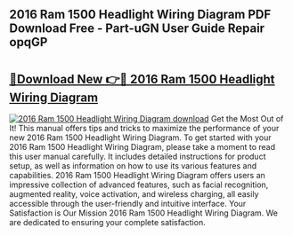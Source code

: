 ## 2016 Ram 1500 Headlight Wiring Diagram PDF Download Free - Part-uGN User Guide Repair opqGP

# <h2><a href="http://dfmpzk.blite.top/?on=2016+Ram+1500+Headlight+Wiring+Diagram">🔗Download New 👉🔴 2016 Ram 1500 Headlight Wiring Diagram</a></h2>

[![2016 Ram 1500 Headlight Wiring Diagram download](https://i.imgur.com/lujVjoI.png)](http://dfmpzk.blite.top/?on=2016+Ram+1500+Headlight+Wiring+Diagram)
Get the Most Out of It! This manual offers tips and tricks to maximize the performance of your new 2016 Ram 1500 Headlight Wiring Diagram. To get started with your 2016 Ram 1500 Headlight Wiring Diagram, please take a moment to read this user manual carefully. It includes detailed instructions for product setup, as well as information on how to use its various features and capabilities. 2016 Ram 1500 Headlight Wiring Diagram offers users an impressive collection of advanced features, such as facial recognition, augmented reality, voice activation, and wireless charging, all easily accessible through the user-friendly and intuitive interface. Your Satisfaction is Our Mission 2016 Ram 1500 Headlight Wiring Diagram. We are dedicated to ensuring your complete satisfaction.
